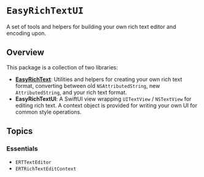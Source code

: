 # ``EasyRichTextUI``

A set of tools and helpers for building your own rich text editor and encoding upon.

## Overview

This package is a collection of two libraries:

- [**EasyRichText**](../): Utilities and helpers for creating your own rich text format, converting between old `NSAttributedString`, new `AttributedString`, and your rich text format.
- **EasyRichTextUI**: A SwiftUI view wrapping `UITextView` / `NSTextView` for editing rich text. A context object is provided for writing your own UI for common style operations.

## Topics

### Essentials

- ``ERTTextEditor``
- ``ERTRichTextEditContext``
